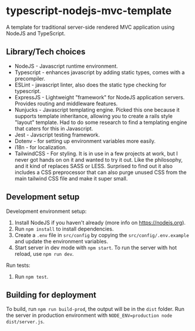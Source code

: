 # typescript-nodejs-mvc-template
A template for traditional server-side rendered MVC application using NodeJS and TypeScript.

## Library/Tech choices
- NodeJS - Javascript runtime environment.
- Typescript - enhances javascript by adding static types, comes with a precompiler.
- ESLint - javascript linter, also does the static type checking for typescript.
- ExpressJS - Lightweight "framework" for NodeJS application servers. Provides routing and middleware features.
- Nunjucks - Javascript templating engine. Picked this one because it supports template inheritance, allowing you to create a rails style "layout" template. Had to do some research to find a templating engine that caters for this in Javascript.
- Jest - Javscript testing framework.
- Dotenv - for setting up environment variables more easily.
- i18n - for localization.
- TailwindCSS - For styling. It is in use in a few projects at work, but I never got hands on on it and wanted to try it out. Like the philosophy, and it kind of replaces SASS or LESS. Surprised to find out it also includes a CSS preprocessor that can also purge unused CSS from the main tailwind CSS file and make it super small.

## Development setup
Development environment setup:
1. Install NodeJS if you haven't already (more info on https://nodejs.org).
2. Run `npm install` to install dependencies.
3. Create a `.env` file in `src/config` by copying the `src/config/.env.example` and update the environment variables.
4. Start server in dev mode with `npm start`. To run the server with hot reload, use `npm run dev`.

Run tests:
1. Run `npm test`.

## Building for deployment
To build, run `npm run build-prod`, the output will be in the `dist` folder. Run the server in production environment with `NODE_ENV=production node dist/server.js`.
